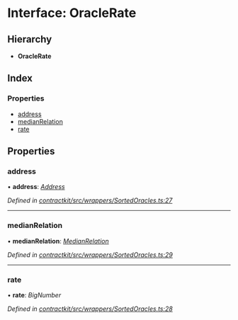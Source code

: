 # Interface: OracleRate

## Hierarchy

* **OracleRate**

## Index

### Properties

* [address](_wrappers_sortedoracles_.oraclerate.md#address)
* [medianRelation](_wrappers_sortedoracles_.oraclerate.md#medianrelation)
* [rate](_wrappers_sortedoracles_.oraclerate.md#rate)

## Properties

###  address

• **address**: *[Address](../modules/_base_.md#address)*

*Defined in [contractkit/src/wrappers/SortedOracles.ts:27](https://github.com/celo-org/celo-monorepo/blob/master/packages/contractkit/src/wrappers/SortedOracles.ts#L27)*

___

###  medianRelation

• **medianRelation**: *[MedianRelation](../enums/_wrappers_sortedoracles_.medianrelation.md)*

*Defined in [contractkit/src/wrappers/SortedOracles.ts:29](https://github.com/celo-org/celo-monorepo/blob/master/packages/contractkit/src/wrappers/SortedOracles.ts#L29)*

___

###  rate

• **rate**: *BigNumber*

*Defined in [contractkit/src/wrappers/SortedOracles.ts:28](https://github.com/celo-org/celo-monorepo/blob/master/packages/contractkit/src/wrappers/SortedOracles.ts#L28)*
